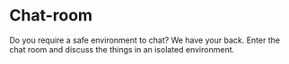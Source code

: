 # Chat-room
Do you require a safe environment to chat? We have your back. Enter the chat room and discuss the things in an isolated environment.
